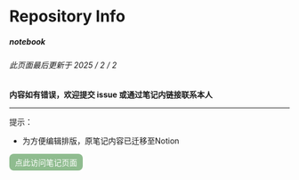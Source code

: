 # Repository Info

##### *notebook*
###### 此页面最后更新于 2025 / 2 / 2
**内容如有错误，欢迎提交 issue 或通过笔记内链接联系本人**  

---


提示：
* 为方便编辑排版，原笔记内容已迁移至Notion  

<!DOCTYPE html>
<html lang="en">
<head>
    <meta charset="UTF-8">
    <meta name="viewport" content="width=device-width, initial-scale=1.0">
    <style>
        .button {
            display: inline-block;
            padding: 5px 10px;
            font-size: 14px;
            color: white;
            background-color: darkseagreen;
            text-align: center;
            text-decoration: none;
            border-radius: 8px;
            transition: background-color 0.3s ease;
        }
        .button:hover {
            background-color: cadetblue;
        }
    </style>
</head>
<body>

<a href="https://uednd.notion.site/notebook-17ec8552f83b8056a1c4dda1dfa257ab" class="button">点此访问笔记页面</a>

</body>
</html>
